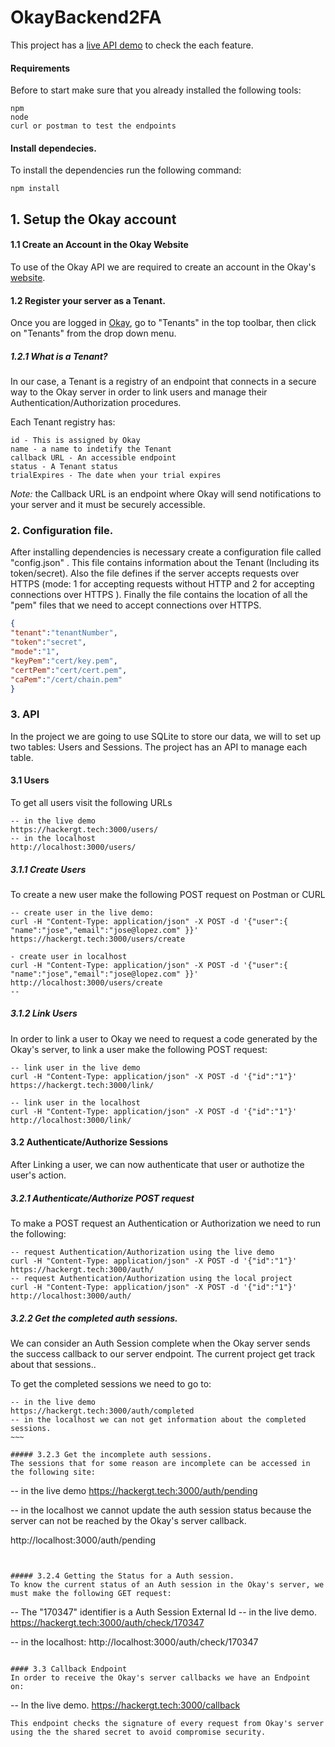 # OkayBackend2FA

This project has a [live API demo](https://hackergt.tech:3000/) to check the each feature.

#### Requirements
Before to start make sure that you already installed the following tools:
~~~~
npm
node
curl or postman to test the endpoints
~~~~


#### Install dependecies.
To install the dependencies run the following command:
~~~~
npm install
~~~~

## 1. Setup the Okay account
#### 1.1 Create an Account in the Okay Website
To use of the Okay API we are required to create an account in the Okay's [website](https://okaythis.com/signup).

#### 1.2 Register your server as a Tenant.
Once you are logged in [Okay](https://demostand.okaythis.com/pss-admin/dashboard), go to "Tenants"  in the top toolbar, then click on "Tenants" from the drop down menu.

##### 1.2.1 What is a Tenant?
In our case, a Tenant is a registry of an endpoint that connects in a secure way to the Okay server in order to link users and manage their Authentication/Authorization procedures.

Each Tenant registry has:
~~~~
id - This is assigned by Okay 
name - a name to indetify the Tenant
callback URL - An accessible endpoint
status - A Tenant status
trialExpires - The date when your trial expires
~~~~

*Note:* the Callback URL is an endpoint where Okay will send notifications to your server and it must be securely accessible.

### 2. Configuration file.

After installing dependencies is necessary create a configuration file called "config.json" . This file contains information about the Tenant (Including its token/secret). Also the file defines if the server accepts requests over HTTPS (mode: 1 for accepting requests without HTTP  and 2 for accepting connections over HTTPS ). Finally the file contains the location of all the "pem" files that we need to accept connections over HTTPS.

~~~~JSON
{
"tenant":"tenantNumber",
"token":"secret",
"mode":"1",
"keyPem":"cert/key.pem",
"certPem":"cert/cert.pem",
"caPem":"/cert/chain.pem"
}
~~~~

### 3. API
In the project we are going to use SQLite to store our data, we will to set up two tables: Users and Sessions. The project has an API to manage each table.

#### 3.1 Users
To get all users visit the following URLs
~~~~
-- in the live demo
https://hackergt.tech:3000/users/
-- in the localhost
http://localhost:3000/users/
~~~~
##### 3.1.1 Create Users
To create  a new user make the following POST request on Postman or CURL
~~~~
-- create user in the live demo:
curl -H "Content-Type: application/json" -X POST -d '{"user":{ "name":"jose","email":"jose@lopez.com" }}' https://hackergt.tech:3000/users/create

- create user in localhost
curl -H "Content-Type: application/json" -X POST -d '{"user":{ "name":"jose","email":"jose@lopez.com" }}' http://localhost:3000/users/create
--
~~~~

##### 3.1.2 Link Users
In order to link a user to Okay we need to request a code generated by the Okay's server, to link a user  make the following POST request:
~~~~
-- link user in the live demo
curl -H "Content-Type: application/json" -X POST -d '{"id":"1"}' https://hackergt.tech:3000/link/

-- link user in the localhost
curl -H "Content-Type: application/json" -X POST -d '{"id":"1"}' http://localhost:3000/link/
~~~~

####  3.2 Authenticate/Authorize Sessions
After Linking a user, we can now authenticate that user or authotize the user's action.

##### 3.2.1 Authenticate/Authorize POST request
To make a POST request an Authentication or Authorization we need to run the following:
~~~~
-- request Authentication/Authorization using the live demo
curl -H "Content-Type: application/json" -X POST -d '{"id":"1"}' https://hackergt.tech:3000/auth/
-- request Authentication/Authorization using the local project
curl -H "Content-Type: application/json" -X POST -d '{"id":"1"}' http://localhost:3000/auth/
~~~~

##### 3.2.2 Get the completed auth sessions.
We can consider an Auth Session complete when the Okay server sends the success callback to our server endpoint. The current project get track about that sessions..

To get the completed sessions we need to go to:
~~~~
-- in the live demo
https://hackergt.tech:3000/auth/completed
-- in the localhost we can not get information about the completed sessions.
~~~

##### 3.2.3 Get the incomplete auth sessions. 
The sessions that for some reason are incomplete can be accessed in the following site:
~~~~
-- in the live demo
https://hackergt.tech:3000/auth/pending

-- in the localhost we cannot update the auth session status  because the server can not be reached by the Okay's server callback.

http://localhost:3000/auth/pending
~~~~


##### 3.2.4 Getting the Status for a Auth session.
To know the current status of an Auth session in the Okay's server, we must make the following GET request:

~~~~
-- The "170347" identifier is a Auth Session External Id
-- in the live demo. 
https://hackergt.tech:3000/auth/check/170347

-- in the localhost:
http://localhost:3000/auth/check/170347
~~~~
 
#### 3.3 Callback Endpoint
In order to receive the Okay's server callbacks we have an Endpoint on:
~~~~
-- In the live demo.
https://hackergt.tech:3000/callback
~~~~
This endpoint checks the signature of every request from Okay's server using the the shared secret to avoid compromise security.